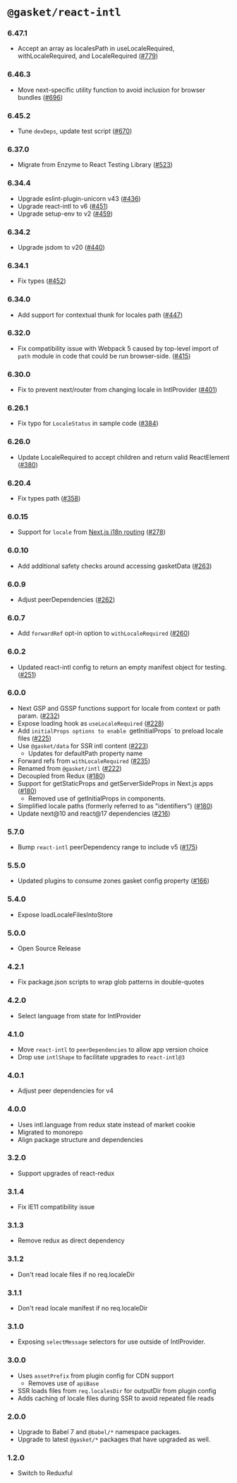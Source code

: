 # `@gasket/react-intl`

### 6.47.1

- Accept an array as localesPath in useLocaleRequired, withLocaleRequired, and LocaleRequired ([#779])

### 6.46.3

- Move next-specific utility function to avoid inclusion for browser bundles ([#696])

### 6.45.2

- Tune `devDeps`, update test script ([#670])

### 6.37.0

- Migrate from Enzyme to React Testing Library ([#523])

### 6.34.4

- Upgrade eslint-plugin-unicorn v43 ([#436])
- Upgrade react-intl to v6 ([#451])
- Upgrade setup-env to v2 ([#459])

### 6.34.2

- Upgrade jsdom to v20 ([#440])

### 6.34.1

- Fix types ([#452])

### 6.34.0

- Add support for contextual thunk for locales path ([#447])

### 6.32.0

- Fix compatibility issue with Webpack 5 caused by top-level import of `path`
  module in code that could be run browser-side. ([#415])

### 6.30.0

- Fix to prevent next/router from changing locale in IntlProvider ([#401])

### 6.26.1

- Fix typo for `LocaleStatus` in sample code ([#384])

### 6.26.0

- Update LocaleRequired to accept children and return valid ReactElement ([#380])

### 6.20.4

- Fix types path ([#358])

### 6.0.15

- Support for `locale` from [Next.js i18n routing] ([#278])

### 6.0.10

- Add additional safety checks around accessing gasketData ([#263])

### 6.0.9

- Adjust peerDependencies ([#262])

### 6.0.7

- Add `forwardRef` opt-in option to `withLocaleRequired` ([#260])

### 6.0.2

- Updated react-intl config to return an empty manifest object for testing. ([#251])

### 6.0.0

- Next GSP and GSSP functions support for locale from context or path param. ([#232])
- Expose loading hook as `useLocaleRequired` ([#228])
- Add `initialProps options to enable `getInitialProps` to preload locale files ([#225])
- Use `@gasket/data` for SSR intl content ([#223])
  - Updates for defaultPath property name
- Forward refs from `withLocaleRequired` ([#235])
- Renamed from `@gasket/intl` ([#222])
- Decoupled from Redux ([#180])
- Support for getStaticProps and getServerSideProps in Next.js apps ([#180])
  - Removed use of getInitialProps in components.
- Simplified locale paths (formerly referred to as "identifiers") ([#180])
- Update next@10 and react@17 dependencies ([#216])

### 5.7.0

- Bump `react-intl` peerDependency range to include v5 ([#175])

### 5.5.0

- Updated plugins to consume zones gasket config property ([#166])

### 5.4.0

- Expose loadLocaleFilesIntoStore

### 5.0.0

- Open Source Release

### 4.2.1

- Fix package.json scripts to wrap glob patterns in double-quotes

### 4.2.0

- Select language from state for IntlProvider

### 4.1.0

- Move `react-intl` to `peerDependencies` to allow app version choice
- Drop use `intlShape` to facilitate upgrades to `react-intl@3`

### 4.0.1

- Adjust peer dependencies for v4

### 4.0.0

- Uses intl.language from redux state instead of market cookie
- Migrated to monorepo
- Align package structure and dependencies

### 3.2.0

- Support upgrades of react-redux

### 3.1.4

- Fix IE11 compatibility issue

### 3.1.3

- Remove redux as direct dependency

### 3.1.2

- Don't read locale files if no req.localeDir

### 3.1.1

- Don't read locale manifest if no req.localeDir

### 3.1.0

- Exposing `selectMessage` selectors for use outside of IntlProvider.

### 3.0.0

- Uses `assetPrefix` from plugin config for CDN support
  - Removes use of `apiBase`
- SSR loads files from `req.localesDir` for outputDir from plugin config
- Adds caching of locale files during SSR to avoid repeated file reads

### 2.0.0

- Upgrade to Babel 7 and `@babel/*` namespace packages.
- Upgrade to latest `@gasket/*` packages that have upgraded as well.

### 1.2.0

- Switch to Reduxful

[Next.js i18n routing]: https://nextjs.org/docs/advanced-features/i18n-routing

[#166]: https://github.com/godaddy/gasket/pull/166
[#175]: https://github.com/godaddy/gasket/pull/175
[#180]: https://github.com/godaddy/gasket/pull/180
[#216]: https://github.com/godaddy/gasket/pull/216
[#222]: https://github.com/godaddy/gasket/pull/222
[#223]: https://github.com/godaddy/gasket/pull/223
[#225]: https://github.com/godaddy/gasket/pull/225
[#228]: https://github.com/godaddy/gasket/pull/228
[#235]: https://github.com/godaddy/gasket/pull/235
[#232]: https://github.com/godaddy/gasket/pull/232
[#251]: https://github.com/godaddy/gasket/pull/251
[#260]: https://github.com/godaddy/gasket/pull/260
[#262]: https://github.com/godaddy/gasket/pull/262
[#263]: https://github.com/godaddy/gasket/pull/263
[#278]: https://github.com/godaddy/gasket/pull/278
[#358]: https://github.com/godaddy/gasket/pull/358
[#380]: https://github.com/godaddy/gasket/pull/380
[#384]: https://github.com/godaddy/gasket/pull/384
[#401]: https://github.com/godaddy/gasket/pull/401
[#415]: https://github.com/godaddy/gasket/pull/415
[#436]: https://github.com/godaddy/gasket/pull/436
[#440]: https://github.com/godaddy/gasket/pull/440
[#447]: https://github.com/godaddy/gasket/pull/447
[#451]: https://github.com/godaddy/gasket/pull/451
[#452]: https://github.com/godaddy/gasket/pull/452
[#459]: https://github.com/godaddy/gasket/pull/459
[#523]: https://github.com/godaddy/gasket/pull/523
[#670]: https://github.com/godaddy/gasket/pull/670
[#696]: https://github.com/godaddy/gasket/pull/696
[#779]: https://github.com/godaddy/gasket/pull/779
